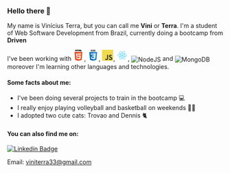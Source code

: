 ### Hello there 👋


My name is Vinícius Terra, but you can call me **Vini** or **Terra**. I'm a student of Web Software Development from Brazil, currently doing a bootcamp from **Driven**

I've been working with <img alt="HTML5" width="26px" src="https://raw.githubusercontent.com/github/explore/80688e429a7d4ef2fca1e82350fe8e3517d3494d/topics/html/html.png" />, <img alt="CSS3" width="26px" src="https://raw.githubusercontent.com/github/explore/80688e429a7d4ef2fca1e82350fe8e3517d3494d/topics/css/css.png" />,  <img alt="JavaScript" width="26px" src="https://raw.githubusercontent.com/github/explore/80688e429a7d4ef2fca1e82350fe8e3517d3494d/topics/javascript/javascript.png" />, <img alt="React" width="26px" src="https://raw.githubusercontent.com/github/explore/80688e429a7d4ef2fca1e82350fe8e3517d3494d/topics/react/react.png" />, <img align="center" alt="NodeJS" width="80px"  src="https://img.shields.io/badge/Node.js-43853D?style=for-the-badge&logo=node.js&logoColor=white" /> and <img align="center" alt="MongoDB" width="80px"  src="https://img.shields.io/badge/MongoDB-4EA94B?style=for-the-badge&logo=mongodb&logoColor=white" /> moreover I'm learning other languages and technologies.


#### Some facts about me:

- I've been doing several projects to train in the bootcamp 💻
- I really enjoy playing volleyball and basketball on weekends 🏐🏀
- I adopted two cute cats: Trovao and Dennis 🐈


#### You can also find me on:

[![Linkedin Badge](https://img.shields.io/badge/-LinkedIn-blue?style=flat&logo=Linkedin&logoColor=white&link=https://www.linkedin.com/in/rebeccamanzi/)](https://www.linkedin.com/in/vinicius-fernandes-terra-silva-a0950317b/)

Email: viniterra33@gmail.com

